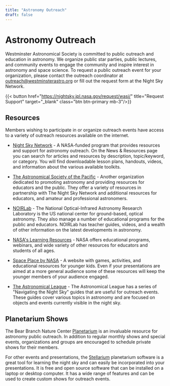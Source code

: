 ```yaml
---
title: "Astronomy Outreach"
draft: false
---
```


# Astronomy Outreach

Westminster Astronomical Society is committed to public outreach and education in astronomy. We organize public star parties, public lectures, and community events to engage the community and inspire interest in astronomy and space science. To request a public outreach event for your organization, please contact the outreach coordinator at [outreach@westminsterastro.org](mailto:outreach@westminsterastro.org) or fill out the request form at the Night Sky Network.

{{< button href="https://nightsky.jpl.nasa.gov/request/wasi/" title="Request Support" target="_blank" class="btn btn-primary mb-3"/>}}

## Resources

Members wishing to participate in or organize outreach events have access to a variety of outreach resources available on the internet.

- [Night Sky Network](https://nightsky.jpl.nasa.gov/) - A NASA-funded program that provides resources and support for astronomy outreach. On the News & Resources page you can search for articles and resources by description, topic/keyword, or category. You will find downloadable lesson plans, handouts, videos, and information about the various available toolkits.

- [The Astronomical Society of the Pacific](https://astrosociety.org/) - Another organization dedicated to promoting astronomy and providing resources for educators and the public. They offer a variety of resources in partnership with The Night Sky Network and additional resources for educators, and amateur and professional astronomers.

- [NOIRLab](https://noirlab.edu/public/) - The National Optical-Infrared Astronomy Research Laboratory is the US national center for ground-based, optical astronomy. They also manage a number of educational programs for the public and educators. NOIRLab has teacher guides, videos, and a wealth of other information on the latest developments in astronomy.

- [NASA's Learning Resources](https://www.nasa.gov/learning-resources/) - NASA offers educational programs, webinars, and wide variety of other resources for educators and students of all ages.

- [Space Place by NASA](https://spaceplace.nasa.gov/) - A website with games, activities, and educational resources for younger kids. Even if your presentations are aimed at a more general audience some of these resources will keep the younger members of your audience engaged.

- [The Astronomical League](https://www.astroleague.org/navigating-the-night-sky-guides/) - The Astronomical League has a series of "Navigating the Night Sky" guides that are useful for outreach events. These guides cover various topics in astronomy and are focused on objects and events currently visible in the night sky.

## Planetarium Shows

The Bear Branch Nature Center [Planetarium](planetarium/) is an invaluable resource for astronomy public outreach. In addition to regular monthly shows and special events, organizations and groups are encouraged to schedule private shows for their members.

For other events and presentations, the [Stellarium](https://stellarium.org/) planetarium software is a great tool for learning the night sky and can easily be incorporated into your presentations. It is free and open source software that can be installed on a laptop or desktop computer. It has a wide range of features and can be used to create custom shows for outreach events.